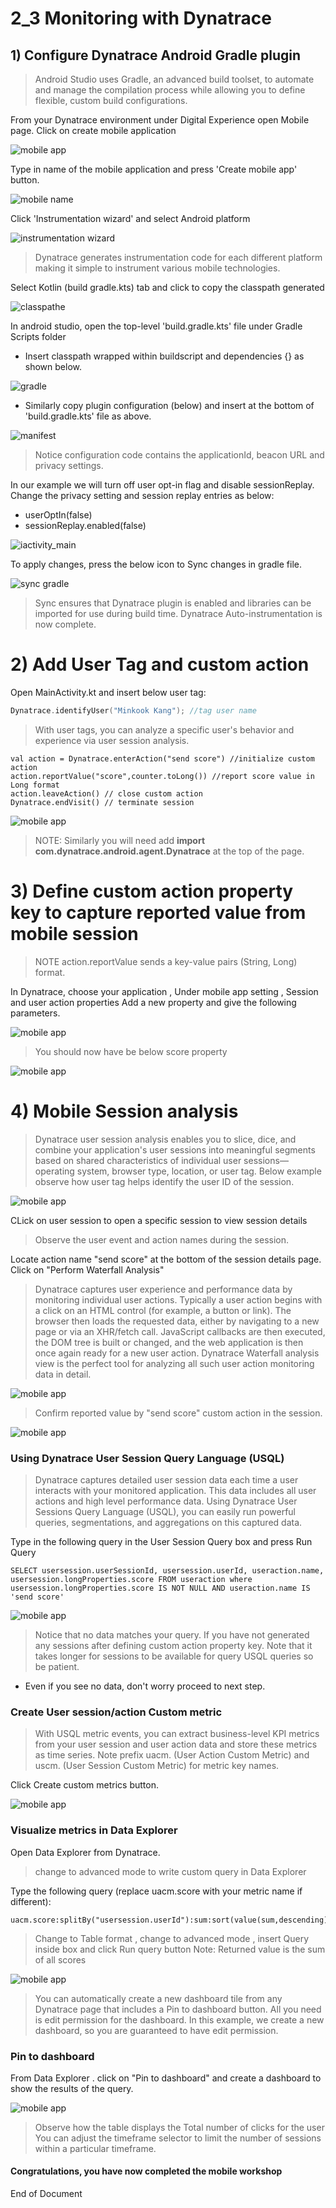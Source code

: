 # 2_3 Monitoring with Dynatrace


## 1) Configure Dynatrace Android Gradle plugin

> Android Studio uses Gradle, an advanced build toolset, to automate and manage the compilation process while allowing you to define flexible, custom build configurations. 

From your Dynatrace environment under Digital Experience open Mobile page.
Click on create mobile application

![mobile app](https://github.com/hakansuku/D1APACTraining/blob/main/images/mobile/mobileappcreate.png?raw=true)

Type in name of the mobile application and press 'Create mobile app' button.

![mobile name](https://github.com/hakansuku/D1APACTraining/blob/main/images/mobile/monitor.png?raw=true)

Click 'Instrumentation wizard' and select Android platform

![instrumentation wizard](https://github.com/hakansuku/D1APACTraining/blob/main/images/mobile/mobileappsettings.png?raw=true)

> Dynatrace generates instrumentation code for each different platform making it simple to instrument various mobile technologies. 

Select Kotlin (build gradle.kts) tab and click to copy the classpath generated

![classpathe](https://github.com/hakansuku/D1APACTraining/blob/main/images/mobile/dependencies.png?raw=true)

In android studio, open the top-level 'build.gradle.kts' file under Gradle Scripts folder
- Insert classpath wrapped within buildscript and dependencies {} as shown below. 


![gradle](https://github.com/hakansuku/D1APACTraining/blob/main/images/mobile/buildgradlekts.png?raw=true)

- Similarly copy plugin configuration (below) and insert at the bottom of 'build.gradle.kts' file as above.

![manifest](https://github.com/hakansuku/D1APACTraining/blob/main/images/mobile/applyplugin.png?raw=true)

> Notice configuration code contains the applicationId, beacon URL and privacy settings. 

In our example we will turn off user opt-in flag and disable sessionReplay.
Change the privacy setting and session replay entries as below:
- userOptIn(false)
- sessionReplay.enabled(false)

![iactivity_main](https://github.com/hakansuku/D1APACTraining/blob/main/images/mobile/privacy.png?raw=true)

To apply changes, press the below icon to Sync changes in gradle file.

![sync gradle](https://github.com/hakansuku/D1APACTraining/blob/main/images/mobile/synchgradle.png?raw=true)

> Sync ensures that Dynatrace plugin is enabled and libraries can be imported for use during build time.  Dynatrace Auto-instrumentation is now complete.

# 2) Add User Tag and custom action 
Open MainActivity.kt and insert below user tag:
```kotlin
Dynatrace.identifyUser("Minkook Kang"); //tag user name
```
> With user tags, you can analyze a specific user's behavior and experience via user session analysis.


```
val action = Dynatrace.enterAction("send score") //initialize custom action
action.reportValue("score",counter.toLong()) //report score value in Long format
action.leaveAction() // close custom action
Dynatrace.endVisit() // terminate session
```

![mobile app](https://github.com/hakansuku/D1APACTraining/blob/main/images/mobile/usertagging.png?raw=true)

> NOTE: Similarly you will need add **import com.dynatrace.android.agent.Dynatrace** at the top of the page.

# 3) Define custom action property key to capture reported value from mobile session
> NOTE action.reportValue sends a key-value pairs (String, Long) format. 

In Dynatrace, choose your application , Under mobile app setting , Session and user action properties Add a new property and give the following parameters.

![mobile app](https://github.com/hakansuku/D1APACTraining/blob/main/images/mobile/scorekey2.png?raw=true)
> You should now have be below score property

![mobile app](https://github.com/hakansuku/D1APACTraining/blob/main/images/mobile/customkey.png?raw=true)

# 4) Mobile Session analysis 
> Dynatrace user session analysis enables you to slice, dice, and combine your application's user sessions into meaningful segments based on shared characteristics of individual user sessions—operating system, browser type, location, or user tag.
Below example observe how user tag helps identify the user ID of the session. 

![mobile app](https://github.com/hakansuku/D1APACTraining/blob/main/images/mobile/usersession.png?raw=true)

CLick on user session to open a specific session to view session details
> Observe the user event and action names during the session. 

Locate action name "send score" at the bottom of the session details page.  Click on "Perform Waterfall Analysis"

> Dynatrace captures user experience and performance data by monitoring individual user actions. Typically a user action begins with a click on an HTML control (for example, a button or link). The browser then loads the requested data, either by navigating to a new page or via an XHR/fetch call. JavaScript callbacks are then executed, the DOM tree is built or changed, and the web application is then once again ready for a new user action. Dynatrace Waterfall analysis view is the perfect tool for analyzing all such user action monitoring data in detail.

![mobile app](https://github.com/hakansuku/D1APACTraining/blob/main/images/mobile/sendscore.png?raw=true)

> Confirm reported value by "send score" custom action in the session. 

![mobile app](https://github.com/hakansuku/D1APACTraining/blob/main/images/mobile/reportedvalue.png?raw=true)

### Using Dynatrace User Session Query Language (USQL)
> Dynatrace captures detailed user session data each time a user interacts with your monitored application. This data includes all user actions and high level performance data. Using Dynatrace User Sessions Query Language (USQL), you can easily run powerful queries, segmentations, and aggregations on this captured data.

Type in the following query in the User Session Query box and press Run Query

```
SELECT usersession.userSessionId, usersession.userId, useraction.name, usersession.longProperties.score FROM useraction where usersession.longProperties.score IS NOT NULL AND useraction.name IS 'send score'
```
![mobile app](https://github.com/hakansuku/D1APACTraining/blob/main/images/mobile/query.png?raw=true)
> Notice that no data matches your query. If you have not generated any sessions after defining custom action property key.  Note that it takes longer for sessions to be available for query USQL queries so be patient. 

- Even if you see no data, don't worry proceed to next step.

### Create User session/action Custom metric 
> With USQL metric events, you can extract business-level KPI metrics from your user session and user action data and store these metrics as time series. 
Note prefix uacm. (User Action Custom Metric) and uscm. (User Session Custom Metric) for metric key names.

Click Create custom metrics button. 

![mobile app](https://github.com/hakansuku/D1APACTraining/blob/main/images/mobile/uacm.png?raw=true)

### Visualize metrics in Data Explorer
Open Data Explorer from Dynatrace.
> change to advanced mode to write custom query in Data Explorer

Type the following query (replace uacm.score with your metric name if different): 
```
uacm.score:splitBy("usersession.userId"):sum:sort(value(sum,descending))
```
> Change to Table format , change to advanced mode , insert Query inside box and click Run query button
> Note: Returned value is the sum of all scores 

![mobile app](https://github.com/hakansuku/D1APACTraining/blob/main/images/mobile/dataexplorer.png?raw=true)

> You can automatically create a new dashboard tile from any Dynatrace page that includes a Pin to dashboard button. All you need is edit permission for the dashboard. In this example, we create a new dashboard, so you are guaranteed to have edit permission.

### Pin to dashboard 

From Data Explorer .  click on "Pin to dashboard" and create a dashboard to show the results of the query. 



![mobile app](https://github.com/hakansuku/D1APACTraining/blob/main/images/mobile/dashboard.png?raw=true)

> Observe how the table displays the Total number of clicks for the user
You can adjust the timeframe selector to limit the number of sessions within a particular timeframe. 


#### Congratulations,  you have now completed the mobile workshop

End of Document

